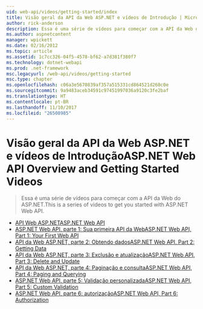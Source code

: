 ```yaml
---
uid: web-api/videos/getting-started/index
title: Visão geral da API da Web ASP.NET e vídeos de Introdução | Microsoft Docs
author: rick-anderson
description: Essa é uma série de vídeos para começar com a API da Web do ASP.NET.
ms.author: aspnetcontent
manager: wpickett
ms.date: 02/16/2012
ms.topic: article
ms.assetid: 1c7cc326-04f5-4578-bf62-a7d381f380f7
ms.technology: dotnet-webapi
ms.prod: .net-framework
msc.legacyurl: /web-api/videos/getting-started
msc.type: chapter
ms.openlocfilehash: c06a3e5670839af357a515331cd864521d260c0e
ms.sourcegitcommit: 9a9483aceb34591c97451997036a9120c3fe2baf
ms.translationtype: HT
ms.contentlocale: pt-BR
ms.lasthandoff: 11/10/2017
ms.locfileid: "26508985"
---
```

<a name="aspnet-web-api-overview-and-getting-started-videos"></a><span data-ttu-id="f2820-103">Visão geral da API da Web ASP.NET e vídeos de Introdução</span><span class="sxs-lookup"><span data-stu-id="f2820-103">ASP.NET Web API Overview and Getting Started Videos</span></span>
====================
> <span data-ttu-id="f2820-104">Essa é uma série de vídeos para começar com a API da Web do ASP.NET.</span><span class="sxs-lookup"><span data-stu-id="f2820-104">This is a series of videos to get you started with ASP.NET Web API.</span></span>


- [<span data-ttu-id="f2820-105">API Web ASP.NET</span><span class="sxs-lookup"><span data-stu-id="f2820-105">ASP.NET Web API</span></span>](aspnet-web-api.md)
- [<span data-ttu-id="f2820-106">ASP.NET Web API, parte 1: Sua primeira API da Web</span><span class="sxs-lookup"><span data-stu-id="f2820-106">ASP.NET Web API, Part 1: Your First Web API</span></span>](your-first-web-api.md)
- [<span data-ttu-id="f2820-107">API da Web ASP.NET, parte 2: Obtendo dados</span><span class="sxs-lookup"><span data-stu-id="f2820-107">ASP.NET Web API, Part 2: Getting Data</span></span>](getting-data.md)
- [<span data-ttu-id="f2820-108">API da Web ASP.NET, parte 3: Exclusão e atualização</span><span class="sxs-lookup"><span data-stu-id="f2820-108">ASP.NET Web API, Part 3: Delete and Update</span></span>](delete-and-update.md)
- [<span data-ttu-id="f2820-109">API da Web ASP.NET, parte 4: Paginação e consulta</span><span class="sxs-lookup"><span data-stu-id="f2820-109">ASP.NET Web API, Part 4: Paging and Querying</span></span>](paging-and-querying.md)
- [<span data-ttu-id="f2820-110">ASP.NET Web API, parte 5: Validação personalizada</span><span class="sxs-lookup"><span data-stu-id="f2820-110">ASP.NET Web API, Part 5: Custom Validation</span></span>](custom-validation.md)
- [<span data-ttu-id="f2820-111">ASP.NET Web API, parte 6: autorização</span><span class="sxs-lookup"><span data-stu-id="f2820-111">ASP.NET Web API, Part 6: Authorization</span></span>](authorization.md)
